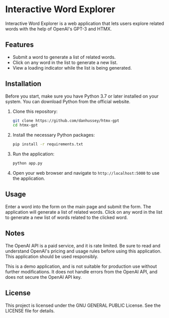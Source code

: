 # Interactive Word Explorer

Interactive Word Explorer is a web application that lets users explore related words with the help of OpenAI's GPT-3 and HTMX.

## Features

- Submit a word to generate a list of related words.
- Click on any word in the list to generate a new list.
- View a loading indicator while the list is being generated.

## Installation

Before you start, make sure you have Python 3.7 or later installed on your system. You can download Python from the official website.

1. Clone this repository:
    ```bash
    git clone https://github.com/danhussey/htmx-gpt
    cd htmx-gpt
    ```

2. Install the necessary Python packages:
    ```bash
    pip install -r requirements.txt
    ```

3. Run the application:
    ```bash
    python app.py
    ```

4. Open your web browser and navigate to `http://localhost:5000` to use the application.

## Usage

Enter a word into the form on the main page and submit the form. The application will generate a list of related words. Click on any word in the list to generate a new list of words related to the clicked word.

## Notes

The OpenAI API is a paid service, and it is rate limited. Be sure to read and understand OpenAI's pricing and usage rules before using this application. This application should be used responsibly.

This is a demo application, and is not suitable for production use without further modifications. It does not handle errors from the OpenAI API, and does not secure the OpenAI API key.

## License

This project is licensed under the GNU GENERAL PUBLIC License. See the LICENSE file for details.
